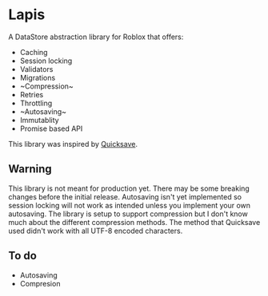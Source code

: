 # Lapis
A DataStore abstraction library for Roblox that offers:
- Caching
- Session locking
- Validators
- Migrations
- ~Compression~
- Retries
- Throttling
- ~Autosaving~
- Immutablity
- Promise based API

This library was inspired by [Quicksave](https://github.com/evaera/Quicksave).

## Warning
This library is not meant for production yet. There may be some breaking changes before the initial release.
Autosaving isn't yet implemented so session locking will not work as intended unless you implement your own autosaving.
The library is setup to support compression but I don't know much about the different compression methods. The method that Quicksave used didn't work with all UTF-8 encoded characters.

## To do
- Autosaving
- Compresion
